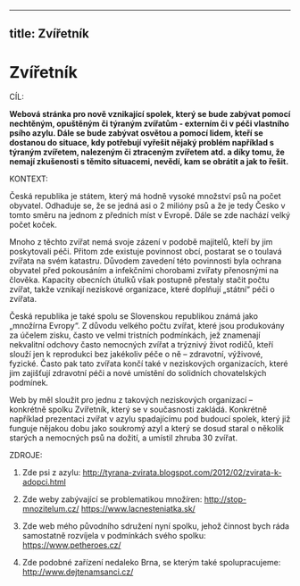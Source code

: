 <script async src="https://www.googletagmanager.com/gtag/js?id=UA-139334665-1"></script>
<script>
  window.dataLayer = window.dataLayer || [];
  function gtag(){dataLayer.push(arguments);}
  gtag('js', new Date());

  gtag('config', 'UA-139334665-1');
</script>
---
title: Zvířetník
---

# Zvířetník

CÍL:

**Webová stránka pro nově vznikající spolek, který se bude zabývat pomocí nechtěným, opuštěným či týraným zvířatům - externím či v péči vlastního psího azylu. Dále se bude zabývat osvětou a pomocí lidem, kteří se dostanou do situace, kdy potřebují vyřešit nějaký problém například s týraným zvířetem, nalezeným či ztraceným zvířetem atd. a díky tomu, že nemají zkušenosti s těmito situacemi, nevědí, kam se obrátit a jak to řešit.**

KONTEXT:

Česká republika je státem, který má hodně vysoké množství psů na počet obyvatel. Odhaduje se, že se jedná asi o 2 milióny psů a že je tedy Česko v tomto směru na jednom z předních míst v Evropě. Dále se zde nachází velký počet koček.

Mnoho z těchto zvířat nemá svoje zázení v podobě majitelů, kteří by jim poskytovali péči. Přitom zde existuje povinnost obcí, postarat se o toulavá zvířata na svém katastru. Důvodem zavedení této povinnosti byla ochrana obyvatel před pokousáním a infekčními chorobami zvířaty přenosnými na člověka. Kapacity obecních útulků však postupně přestaly stačit počtu zvířat, takže vznikají neziskové organizace, které doplňují „státní“ péči o zvířata.

Česká republika je také spolu se Slovenskou republikou známá jako „množírna Evropy“. Z důvodu velkého počtu zvířat, které jsou produkovány za účelem zisku, často ve velmi tristních podmínkách, jež znamenají nekvalitní odchovy často nemocných zvířat a trýznivý život rodičů, kteří slouží jen k reprodukci bez jakékoliv péče o ně – zdravotní, výživové, fyzické. Často pak tato zvířata končí také v neziskových organizacích, které jim zajišťují zdravotní péči a nové umístění do solidních chovatelských podmínek. 

Web by měl sloužit pro jednu z takových neziskových organizací – konkrétně spolku Zvířetník, který se v současnosti zakládá. Konkrétně například prezentaci zvířat v azylu spadajícímu pod budoucí spolek, který již funguje nějakou dobu jako soukromý azyl a který se dosud staral o několik starých a nemocných psů na dožití, a umístil zhruba 30 zvířat.


ZDROJE:

1) Zde psi z azylu: 
http://tyrana-zvirata.blogspot.com/2012/02/zvirata-k-adopci.html

2) Zde weby zabývající se problematikou množíren:
http://stop-mnozitelum.cz/
https://www.lacnesteniatka.sk/

3) Zde web mého původního sdružení nyní spolku, jehož činnost bych ráda samostatně rozvíjela v podmínkách svého spolku:
https://www.petheroes.cz/

4) Zde podobné zařízení nedaleko Brna, se kterým také spolupracujeme:
http://www.dejtenamsanci.cz/
